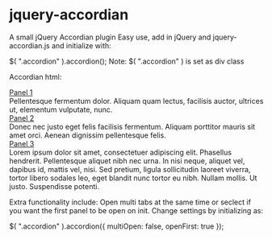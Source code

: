 # jquery-accordian
A small jQuery Accordian plugin
Easy use, add in jQuery and jquery-accordian.js and initialize with:

$( ".accordion" ).accordion();
Note:
$( ".accordion" ) is set as div class

Accordian html:
<div class="accordion panel panel-default">
		<div class="panel-heading"><a href="" class="panel-title">Panel 1</a></div>
		<div class="panel-collapse"><div class="panel-body">Pellentesque fermentum dolor. Aliquam quam lectus, facilisis auctor, ultrices ut, elementum vulputate, nunc.</div></div>

  <div class="panel-heading"><a href="" class="panel-title">Panel 2</a></div>
  <div class="panel-collapse"><div class="panel-body">Donec nec justo eget felis facilisis fermentum. Aliquam porttitor mauris sit amet orci. Aenean dignissim pellentesque felis.</div></div>

  <div class="panel-heading"><a href="" class="panel-title">Panel 3</a></div>
  <div class="panel-collapse"><div class="panel-body">Lorem ipsum dolor sit amet, consectetuer adipiscing elit. Phasellus hendrerit. Pellentesque aliquet nibh nec urna. In nisi neque, aliquet vel, dapibus id, mattis vel, nisi. Sed pretium, ligula sollicitudin laoreet viverra, tortor libero sodales leo, eget blandit nunc tortor eu nibh. Nullam mollis. Ut justo. Suspendisse potenti.</div></div>
  </div>
</div>


Extra functionality include:
Open multi tabs at the same time or seclect if you want the first panel to be open on init.
Change settings by initializing as:

$( ".accordion" ).accordion({
 multiOpen: false, 
 openFirst: true
}); 

